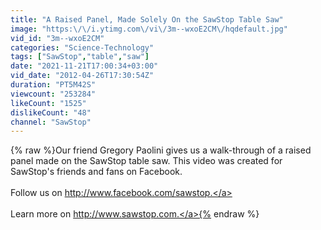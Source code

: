 ```yaml
---
title: "A Raised Panel, Made Solely On the SawStop Table Saw"
image: "https:\/\/i.ytimg.com\/vi\/3m--wxoE2CM\/hqdefault.jpg"
vid_id: "3m--wxoE2CM"
categories: "Science-Technology"
tags: ["SawStop","table","saw"]
date: "2021-11-21T17:00:34+03:00"
vid_date: "2012-04-26T17:30:54Z"
duration: "PT5M42S"
viewcount: "253284"
likeCount: "1525"
dislikeCount: "48"
channel: "SawStop"
---
```

{% raw %}Our friend Gregory Paolini gives us a walk-through of a raised panel made on the SawStop table saw. This video was created for SawStop's friends and fans on Facebook. <br /><br />Follow us on <a rel="nofollow" target="blank" href="http://www.facebook.com/sawstop.">http://www.facebook.com/sawstop.</a><br /><br />Learn more on <a rel="nofollow" target="blank" href="http://www.sawstop.com.">http://www.sawstop.com.</a>{% endraw %}
